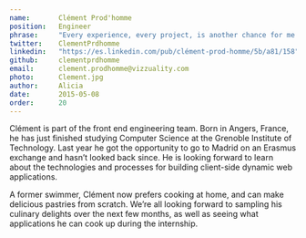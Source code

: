 ```yaml
---
name:       Clément Prod'homme 
position:   Engineer
phrase:     "Every experience, every project, is another chance for me to learn something new"
twitter:    ClementPrdhomme
linkedin:   "https://es.linkedin.com/pub/clément-prod-homme/5b/a81/158"
github:		clementprdhomme
email:      clement.prodhomme@vizzuality.com
photo:      Clement.jpg
author:     Alicia
date:       2015-05-08
order: 		20
---
```


Clément is part of the front end engineering team. Born in Angers, France, he has just finished studying Computer Science at the Grenoble Institute of Technology. Last year he got the opportunity to go to Madrid on an Erasmus exchange and hasn’t looked back since. He is looking forward to learn about the technologies and processes for building client-side dynamic web applications. 

A former swimmer, Clément now prefers cooking at home, and can make delicious pastries from scratch. We’re all looking forward to sampling his culinary delights over the next few months, as well as seeing what applications he can cook up during the internship. 
